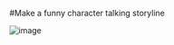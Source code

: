 #Make a funny character talking storyline 

![image](https://github.com/user-attachments/assets/46342172-782d-4925-b189-893ce85c92f3)
